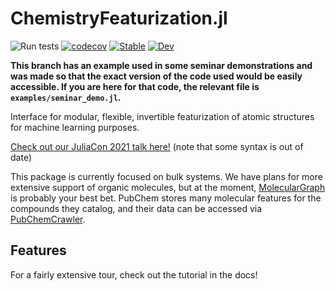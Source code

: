 # ChemistryFeaturization.jl
![Run tests](https://github.com/chemellia/ChemistryFeaturization.jl/workflows/Run%20tests/badge.svg) [![codecov](https://codecov.io/gh/chemellia/ChemistryFeaturization.jl/branch/main/graph/badge.svg?token=C0Fdt8BGnr)](https://codecov.io/gh/chemellia/ChemistryFeaturization.jl)  [![Stable](https://img.shields.io/badge/docs-stable-blue.svg)](https://chemistryfeaturization.chemellia.org/stable/)
 [![Dev](https://img.shields.io/badge/docs-dev-blue.svg)](https://chemistryfeaturization.chemellia.org/dev/)

**This branch has an example used in some seminar demonstrations and was made so that the exact version of the code used would be easily accessible. If you are here for that code, the relevant file is `examples/seminar_demo.jl`.**

Interface for modular, flexible, invertible featurization of atomic structures for machine learning purposes.

[Check out our JuliaCon 2021 talk here!](https://www.youtube.com/watch?v=la9asuZzVjU) (note that some syntax is out of date)

This package is currently focused on bulk systems. We have plans for more extensive support of organic molecules, but at the moment, [MolecularGraph](https://github.com/mojaie/MolecularGraph.jl) is probably your best bet. PubChem stores many molecular features for the compounds they catalog, and their data can be accessed via [PubChemCrawler](https://github.com/JuliaHealth/PubChemCrawler.jl).

## Features

For a fairly extensive tour, check out the tutorial in the docs!

